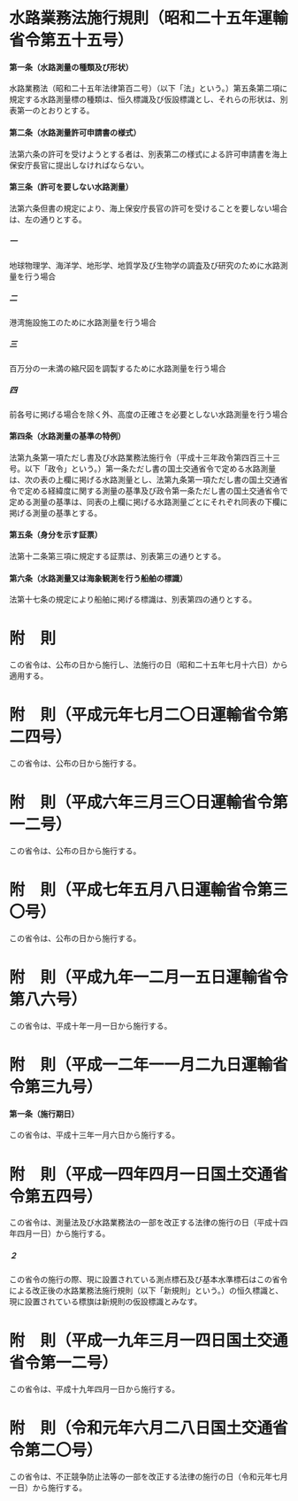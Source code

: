 # 水路業務法施行規則（昭和二十五年運輸省令第五十五号）
#### 第一条（水路測量の種類及び形状）
水路業務法（昭和二十五年法律第百二号）（以下「法」という。）第五条第二項に規定する水路測量標の種類は、恒久標識及び仮設標識とし、それらの形状は、別表第一のとおりとする。
#### 第二条（水路測量許可申請書の様式）
法第六条の許可を受けようとする者は、別表第二の様式による許可申請書を海上保安庁長官に提出しなければならない。
#### 第三条（許可を要しない水路測量）
法第六条但書の規定により、海上保安庁長官の許可を受けることを要しない場合は、左の通りとする。
##### 一
地球物理学、海洋学、地形学、地質学及び生物学の調査及び研究のために水路測量を行う場合
##### 二
港湾施設施工のために水路測量を行う場合
##### 三
百万分の一未満の縮尺図を調製するために水路測量を行う場合
##### 四
前各号に掲げる場合を除く外、高度の正確さを必要としない水路測量を行う場合
#### 第四条（水路測量の基準の特例）
法第九条第一項ただし書及び水路業務法施行令（平成十三年政令第四百三十三号。以下「政令」という。）第一条ただし書の国土交通省令で定める水路測量は、次の表の上欄に掲げる水路測量とし、法第九条第一項ただし書の国土交通省令で定める経緯度に関する測量の基準及び政令第一条ただし書の国土交通省令で定める測量の基準は、同表の上欄に掲げる水路測量ごとにそれぞれ同表の下欄に掲げる測量の基準とする。
#### 第五条（身分を示す証票）
法第十二条第三項に規定する証票は、別表第三の通りとする。
#### 第六条（水路測量又は海象観測を行う船舶の標識）
法第十七条の規定により船舶に掲げる標識は、別表第四の通りとする。
# 附　則
この省令は、公布の日から施行し、法施行の日（昭和二十五年七月十六日）から適用する。
# 附　則（平成元年七月二〇日運輸省令第二四号）
この省令は、公布の日から施行する。
# 附　則（平成六年三月三〇日運輸省令第一二号）
この省令は、公布の日から施行する。
# 附　則（平成七年五月八日運輸省令第三〇号）
この省令は、公布の日から施行する。
# 附　則（平成九年一二月一五日運輸省令第八六号）
この省令は、平成十年一月一日から施行する。
# 附　則（平成一二年一一月二九日運輸省令第三九号）
#### 第一条（施行期日）
この省令は、平成十三年一月六日から施行する。
# 附　則（平成一四年四月一日国土交通省令第五四号）
この省令は、測量法及び水路業務法の一部を改正する法律の施行の日（平成十四年四月一日）から施行する。
##### ２
この省令の施行の際、現に設置されている測点標石及び基本水準標石はこの省令による改正後の水路業務法施行規則（以下「新規則」という。）の恒久標識と、現に設置されている標旗は新規則の仮設標識とみなす。
# 附　則（平成一九年三月一四日国土交通省令第一二号）
この省令は、平成十九年四月一日から施行する。
# 附　則（令和元年六月二八日国土交通省令第二〇号）
この省令は、不正競争防止法等の一部を改正する法律の施行の日（令和元年七月一日）から施行する。
